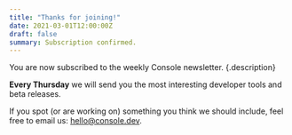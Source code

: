 ```yaml
---
title: "Thanks for joining!"
date: 2021-03-01T12:00:00Z
draft: false
summary: Subscription confirmed.
---
```


You are now subscribed to the weekly Console newsletter.
{.description}

**Every Thursday** we will send you the most interesting developer tools and
beta releases.

If you spot (or are working on) something you think we should include, feel
free to email us: [hello@console.dev](mailto:hello@console.dev).
